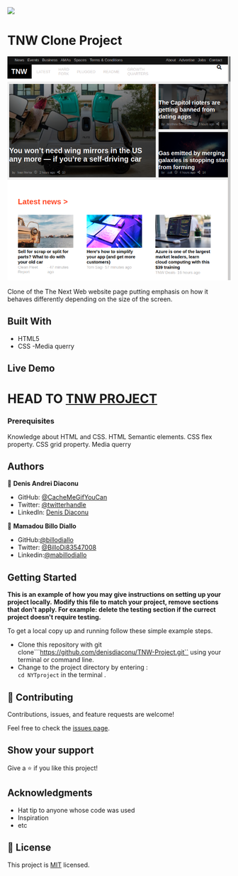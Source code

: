 ![](https://img.shields.io/badge/Microverse-blueviolet)

# TNW Clone Project

![screenshot](https://github.com/denisdiaconu/TNW-Project/blob/test-project/Screenshot%20from%202021-01-20%2016-40-43.png)

Clone of the The Next Web website page putting emphasis on how it behaves differently depending on the size of the screen.

## Built With

- HTML5
- CSS
-Media querry


## Live Demo

HEAD TO
[TNW PROJECT](https://denisdiaconu.github.io/TNW-Project/)
=======





### Prerequisites
Knowledge about HTML and CSS.
HTML Semantic elements.
CSS flex property.
CSS grid property.
Media querry




## Authors

👤 **Denis Andrei Diaconu**

- GitHub: [@CacheMeGifYouCan](https://github.com/githubhandle)
- Twitter: [@twitterhandle](https://twitter.com/twitterhandle)
- LinkedIn: [Denis Diaconu](https://linkedin.com/linkedinhandle)

👤 **Mamadou Billo Diallo**


- GitHub:[@billodiallo](https://github.com/billodiallo)
- Twitter: [@BilloDi83547008](https://twitter.com/BilloDi83547008)
- Linkedin:[@mabillodiallo](https://www.linkedin.com/in/mabillodiallo/)

## Getting Started

**This is an example of how you may give instructions on setting up your project locally.**
**Modify this file to match your project, remove sections that don't apply. For example: delete the testing section if the currect project doesn't require testing.**


To get a local copy up and running follow these simple example steps.
- Clone this repository with git clone```https://github.com/denisdiaconu/TNW-Project.git`` using your terminal or command line.
- Change to the project directory by entering : <br>
```cd NYTproject``` in the terminal .

## 🤝 Contributing

Contributions, issues, and feature requests are welcome!

Feel free to check the [issues page](issues/).

## Show your support

Give a ⭐️ if you like this project!

## Acknowledgments

- Hat tip to anyone whose code was used
- Inspiration
- etc

## 📝 License

This project is [MIT](https://choosealicense.com/licenses/mit/) licensed.
